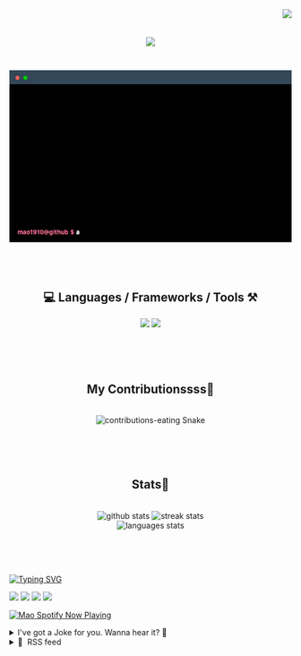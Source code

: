 <!-- TODO 
Update Socials
Update "Technologies"
Update Terminal
-->

<!-- VISITOR BADGE -->
<!-- https://github.com/hehuapei/visitor-badge -->

<img align="right" src="https://visitor-badge.laobi.icu/badge?page_id=mao1910.mao1910&left_color=%2379DAF9&right_color=%23FE6E96" />


<!-- TYPING SVG -->
<!-- https://github.com/DenverCoder1/readme-typing-svg -->

<h1 align="center">
    <img src="https://readme-typing-svg.herokuapp.com/?font=Righteous&size=35&center=true&vCenter=true&width=500&height=70&color=FE6E96&font=poppins&duration=5000&lines=Hi+There!+👋;+I'm+Mao!;" />
</h1>

<br/>


<!-- ABOUT ME TERMINAL -->
<div align="center">
<img src="/assets/terminal-5.gif?raw=true" alt="Terminal"/>
</div>
<br/><br/><br/>


<!-- TECHNOLOGIES LOGOS -->
<!-- https://github.com/tandpfun/skill-icons -->

<h2 align="center">💻 Languages / Frameworks / Tools ⚒️</h2>
<div align="center">
    <img src="https://skillicons.dev/icons?i=javascript,typescript,angular,react,html,css,scss,bootstrap,cs,java,spring" />
    <img src="https://skillicons.dev/icons?i=flutter,firebase,supabase,mysql,git,github,gitlab,vscode,idea,maven,figma" />
</div>

<br/><br/><br/>


<!-- CONTRIBUTIONS SNAKE GAME -->
<!-- https://github.com/Platane/snk -->

<div align="center">
  <h2> My Contributionssss🐍 </h2>
  <br>
  <img alt="contributions-eating Snake" src="https://raw.githubusercontent.com/mao1910/mao1910/output/github-contribution-grid-snake.svg" />

  <!-- Four lines below suggested by Planate for Dark mode-->
  <picture>
  <source media="(prefers-color-scheme: dark)" srcset="github-snake-dark.svg" />
  <source media="(prefers-color-scheme: light)" srcset="github-snake.svg" />
  </picture>
  
  <br/><br/><br/>
</div>


<!-- GITHUB STATS -->
<!-- https://github.com/DenverCoder1/github-readme-streak-stats --> <!--  My Vercel -->
<!-- https://github.com/anuraghazra/github-readme-stats --> <!--  My  Vercel -->

<h2 align="center"> Stats📝 </h2>
  <br>
<div align=center>
  <img width=429 src="https://github-readme-stats-mao1910.vercel.app/api?username=mao1910&count_private=true&show_icons=true&theme=dracula&rank_icon=github&hide=contribs&border_radius=10&border_color=79DAF9" alt="github stats"/>
  <img width=396 src="https://github-readme-streak-stats-2235.vercel.app?user=mao1910&count_private=true&theme=dracula&currStreakNum=79DAF9&currStreakLabel=FE6E96&border_radius=10&border=79DAF9" alt="streak stats"/>
  <br/>
  <img src="https://github-readme-stats-mao1910.vercel.app/api/top-langs/?username=mao1910&layout=compact&theme=dracula&border_radius=10&size_weight=0.5&count_weight=0.5&border_color=79DAF9" alt="languages stats" />
</div>

<br/><br/><br/>


<!-- FOOTER -->
<!-- https://github.com/DenverCoder1/readme-typing-svg -->
<!-- https://readme-typing-svg.demolab.com/demo/ -->

<a href="https://git.io/typing-svg"><img src="https://readme-typing-svg.demolab.com?font=Poppins&pause=1000&color=FE6E96&width=535&lines=Thanks+for+dropping+by!;Feel+free+to+check+any+of+the+Socials+below+%F0%9F%91%87;Or+the+Joke+Of+The+Day+if+you're+down+for+a+giggle+%F0%9F%98%9D;Hope+to+see+you+again+%F0%9F%91%8A;Uh%3F+You're+still+here%3F;Well...+I'm+running+out+of+things+to+say...;Tell+you+what%2C+due+to+your+effort+and+perseverance%2C;I+shall+present+you+with+a+short+poem%3A;%22To+code%2C+or+not+to+code%2C+that+is+the+question%3A;Whether+'tis+nobler+in+the+IDE+to+debug;The+errors+and+issues+of+outrageous+software%2C;Or+to+take+up+the+keyboard+against+a+sea+of+bugs;And+by+coding%2C+end+them.%22;by+William+Shakespeare%2C+probably.+;Pretty+sure+that's+Hamlet's.;Alrighty%2C+this+has+been+fun.;But+I'll+restart+the+loop+now...+see+ya+soon!" alt="Typing SVG" /></a>


<!--  SOCIAL NETWORKS -->
<!-- https://github.com/alexandresanlim/Badges4-README.md-Profile -->

  <div> 
    <a href="https://www.deviantart.com/madeinkobaia/art/my-profile-is-under-construction-265626465" target="_blank"><img src="https://img.shields.io/badge/-LinkedIn-%230077B5?style=for-the-badge&logo=linkedin&logoColor=white" target="_blank"></a> <!-- ADD LINKEDIN PROFILE -->
    <a href = "https://www.nicepng.com/ourpic/u2q8o0t4t4r5o0r5_website-under-construction-png-graphic-transparent-website-under/"><img src="https://img.shields.io/badge/Portfolio-4285F4?style=for-the-badge&logo=Google-chrome&logoColor=white" target="_blank"></a> <!-- ADD PORTFOLIO WEBSITE -->
    <a href="https://discord.gg" target="_blank"><img src="https://img.shields.io/badge/Discord-7289DA?style=for-the-badge&logo=discord&logoColor=white" target="_blank"></a> <!-- ADD DISCORD --> <!-- User or Server? -->
    <a href = "mailto:mao1910dev@gmail.com"><img src="https://img.shields.io/badge/Gmail-D14836?style=for-the-badge&logo=gmail&logoColor=white" target="_blank"></a>
  </div>


<!-- SPOTIFY PLAYING-->
<!-- https://github.com/novatorem/novatorem --> <!-- My Vercel -->

[<img width=438px src="https://spotify-now-playing-git-main-mao1910.vercel.app//api/spotify/?border_color=FE6E96" alt="Mao Spotify Now Playing" />](https://open.spotify.com/user/31542et242zglhf42ydrtqgvuvde)


<!-- JOKE OF THE DAY -->
<!-- https://github.com/ABSphreak/readme-jokes --> <!-- My Vercel -->

<details>
<summary>I've got a Joke for you. Wanna hear it? 🙈</summary>

<br/>

 <tr>
 <td style="padding-top:4px"><img src = "https://readme-jokes-git-master-mao1910.vercel.app/api?&theme=dracula"></td>
 </tr>

</details>


<!-- RSS FEED -->
<!-- https://github.com/gautamkrishnar/blog-post-workflow -->

<details>
<summary>📕 &nbsp;RSS feed</summary>

<br/>


<!-- BLOG-POST-LIST:START -->
 #### - [Want to Master BEM CSS Like a Pro? Check out this Ultimate Guide!](https://dev.to/jaimaldullat/want-to-master-bem-css-like-a-pro-check-out-this-ultimate-guide-1nj0) 
 <details><summary>Article</summary> <p>Ever felt lost in a maze of CSS classes, unsure of where one style ends and another begins? You’re not alone. Many developers have faced the daunting task of untangling CSS, only to wish for a magic spell to make everything orderly.</p>

<p><strong>Enter BEM:</strong> the spellbook for writing cleaner, more readable class names in HTML and CSS. It’s not just a methodology; it’s a mindset shift. Dive in, and discover how BEM can transform chaos into clarity, and make your next project a breeze.</p>

<blockquote>
<p>“In the world of CSS, design is an art, but naming conventions? That’s pure science.”</p>
</blockquote>




<h2>
  
  
  What is BEM?
</h2>

<p>BEM stands for <strong><em>Block</em></strong>, <strong><em>Element</em></strong>, <strong><em>Modifier</em></strong>. It’s a naming convention for writing cleaner and more readable class names in HTML and CSS. The main idea behind BEM is to divide the user interface into independent blocks, making it easier to maintain and scale your code.</p>

<ul>
<li>
<strong>Block</strong>: A standalone entity that is meaningful on its own. E.g., <code>header</code>, <code>container</code>, <code>menu</code>.</li>
<li>
<strong>Element</strong>: A part of a block that has no standalone meaning and is semantically tied to its block. E.g., <code>menu__item</code>, <code>header__logo</code>.</li>
<li>
<strong>Modifier</strong>: A flag on a block or element used to change appearance or behaviour. E.g., <code>button--large</code>, <code>menu__item--active</code>.</li>
</ul>




<h2>
  
  
  Why Use BEM?
</h2>

<ol>
<li>
<strong>Modularity</strong>: BEM promotes the creation of independent blocks, making it easier to reuse code across different parts of your project or even different projects.</li>
<li>
<strong>Clarity</strong>: With BEM, developers can easily discern the relationship between the HTML and CSS, reducing the learning curve for team members.</li>
<li>
<strong>Avoids specificity wars</strong>: Since BEM avoids nesting and relies on class names, you won’t find yourself battling with overly specific selectors.</li>
</ol>




<h2>
  
  
  How to Implement BEM
</h2>

<ol>
<li>
<strong>Start with Blocks</strong>: Identify standalone entities in your design. These will be your blocks. For example, a navigation bar can be a block named <code>nav</code>.</li>
<li>
<strong>Identify Elements</strong>: Look within your blocks to find elements. Using our nav example, individual links would be elements. They can be named <code>nav__item</code>.</li>
<li>
<strong>Add Modifiers as Needed</strong>: If you have variations of a block or element, use a modifier. For instance, if one of the navigation links is the current page and you want to style it differently, you could use a modifier like <code>nav__item--active</code>.</li>
</ol>




<h2>
  
  
  BEM in Practice
</h2>

<p>Here’s a simple example to illustrate BEM:</p>

<p><strong>File: <code>index.html</code></strong><br>
</p>

<div class="highlight js-code-highlight">
<pre class="highlight html"><code><span class="c">&lt;!-- Block --&gt;</span>
<span class="nt">&lt;nav</span> <span class="na">class=</span><span class="s">"nav"</span><span class="nt">&gt;</span>

  <span class="c">&lt;!-- Element --&gt;</span>
  <span class="nt">&lt;a</span> <span class="na">href=</span><span class="s">"#"</span> <span class="na">class=</span><span class="s">"nav__item"</span><span class="nt">&gt;</span>Home<span class="nt">&lt;/a&gt;</span>

  <span class="c">&lt;!-- Element with Modifier --&gt;</span>
  <span class="nt">&lt;a</span> <span class="na">href=</span><span class="s">"#"</span> <span class="na">class=</span><span class="s">"nav__item nav__item--active"</span><span class="nt">&gt;</span>About<span class="nt">&lt;/a&gt;</span>

  <span class="nt">&lt;a</span> <span class="na">href=</span><span class="s">"#"</span> <span class="na">class=</span><span class="s">"nav__item"</span><span class="nt">&gt;</span>Contact<span class="nt">&lt;/a&gt;</span>
<span class="nt">&lt;/nav&gt;</span>
</code></pre>

</div>



<ul>
<li>
<strong>Block (<code>&lt;nav class="nav"&gt;</code>)</strong>: This is the main container or parent component, which in this case is a navigation bar. It's given the class name <code>nav</code>, representing the block in BEM.</li>
<li>
<strong>Element (<code>&lt;a href="#" class="nav__item"&gt;</code>)</strong>: These are the individual links within the navigation bar. They are given the class name <code>nav__item</code>, where nav is the block name and item is the element name. The double underscores (__) indicate that item is an element of the nav block.</li>
<li>
<strong>Element with Modifier (<code>&lt;a href="#" class="nav__item nav__item--active"&gt;</code>)</strong>: This is also an individual link but with an additional class <code>nav__item--active</code>. The double hyphens (--) indicate a modifier. This modifier represents a variation of the <code>nav__item</code> element, which in this case is an active or currently selected link.</li>
</ul>

<p><strong>File: <code>style.css</code></strong><br>
</p>

<div class="highlight js-code-highlight">
<pre class="highlight css"><code><span class="c">/* Block */</span>
<span class="nc">.nav</span> <span class="p">{</span>
  <span class="nl">background-color</span><span class="p">:</span> <span class="m">#333</span><span class="p">;</span>
  <span class="nl">padding</span><span class="p">:</span> <span class="m">1rem</span><span class="p">;</span>
<span class="p">}</span>

<span class="c">/* Element */</span>
<span class="nc">.nav__item</span> <span class="p">{</span>
  <span class="nl">color</span><span class="p">:</span> <span class="no">white</span><span class="p">;</span>
  <span class="nl">text-decoration</span><span class="p">:</span> <span class="nb">none</span><span class="p">;</span>
  <span class="nl">margin-right</span><span class="p">:</span> <span class="m">1rem</span><span class="p">;</span>
<span class="p">}</span>

<span class="c">/* Modifier */</span>
<span class="nc">.nav__item--active</span> <span class="p">{</span>
  <span class="nl">font-weight</span><span class="p">:</span> <span class="nb">bold</span><span class="p">;</span>
<span class="p">}</span>
</code></pre>

</div>



<ul>
<li>
<strong>Block (<code>.nav</code>)</strong>: This CSS rule targets the nav block. It sets a dark background color (#333) and a padding of 1rem around the navigation bar.</li>
<li>
<strong>Element (<code>.nav__item</code>)</strong>: This rule targets the nav__item elements, which are the individual links. It sets the text color to white, removes any underlines (text-decoration: none), and adds a margin to the right of each link (margin-right: 1rem).</li>
<li>
<strong>Modifier (<code>.nav__item--active</code>)</strong>: This rule targets the nav__item element with the --active modifier. It makes the font weight bold, indicating that this particular link is the active or currently selected link.</li>
</ul>




<h2>
  
  
  Tips for Using BEM
</h2>

<ol>
<li>
<strong>Stay Consistent</strong>: Once you decide to use BEM, stick to its conventions throughout your project.</li>
<li>
<strong>Avoid Deep Nesting</strong>: The beauty of BEM is its flat structure. Avoid the temptation to nest elements within elements.</li>
<li>
<strong>Use Tools</strong>: There are pre-processors like SASS and LESS that can make working with BEM even more efficient.</li>
</ol>




<h2>
  
  
  Conclusion
</h2>

<p>BEM is a powerful methodology that can bring clarity, consistency, and modularity to your CSS. While it might seem verbose at first, the benefits in terms of maintainability and scalability are immense. Give BEM a try in your next project and experience the difference for yourself!</p>

<p><strong>🔥 Wait! 🔥</strong><br>
Craving more insights like these? 🧠 <strong>Follow me</strong> and fuel that curiosity. And if this lit a spark? 👏 <strong>Like</strong> to keep the flame alive!</p>

 </details> 
 <hr /> 

 #### - [How to Boost Your App's User Productivity](https://dev.to/intesar/how-to-boost-your-apps-user-productivity-1all) 
 <details><summary>Article</summary> <p>When you think about User Productivity, what comes to mind?</p>

<p>If you said “a user/customer’s efficiency when using a software”, you’re on the right track.</p>

<p>User productivity is a measure of how efficiently a user or customer can accomplish their tasks and achieve their goals when using a software application.</p>

<p>In today's digital world, the efficiency and effectiveness with which users can navigate and interact with software are key determinants of overall user satisfaction, customer loyalty, and the success of an application.</p>

<p>You can ensure high user productivity by improving four key features of an application system:</p>

<p>App Performance: App performance encompasses the overall efficiency and responsiveness of an application. It includes factors like processing time, data retrieval speed, and the time it takes to send responses to the user. Applications with excellent performance not only respond quickly to user requests but also deliver a seamless and satisfying user experience, keeping users engaged and satisfied.<br>
Ease of access: A user-friendly interface and intuitive navigation contribute to ease of access. If it takes users too much time or effort to perform desired actions within the application, their productivity and efficiency will decrease, which can lead to user frustration and dissatisfaction.<br>
Error Handling: Error handling involves both the frequency of disruptions users encounter and the ability of the development team to patch and resolve these errors. A smooth and reliable application experience, with minimal errors, is crucial for maintaining user productivity and overall satisfaction.<br>
Availability of data: The availability of necessary data is essential for user productivity. Users must have easy access to the data they require to complete their tasks. Moreover, comprehensive documentation can help users navigate the application and make the most of its features, preventing productivity bottlenecks.<br>
To move users along a workflow (from start to finish in their journey within an application), you may optimize an application to provide high performance in all 4 of these aspects. Neglecting any one of them can result in diminished user productivity and potential dissatisfaction.</p>

<p>It's important to note that small improvements or declines in these key features can have a substantial impact.</p>

<p>For instance, a slight delay in action and reaction can reduce customer satisfaction by as much as 12% and may lead to a 19% drop in website traffic. If a user encounters two or more errors during their interaction with an application, it could result in an increase in churn by up to 40%.</p>

<p>Before the widespread use of cloud-base technology, companies were comfortable staying within their own boundaries or areas of expertise, rather than collaborating or integrating their services.</p>

<p>Users had to switch between different applications to complete their tasks or projects because those applications were not working together or providing seamless integration between their products.</p>

<p>The connection between API performance and user productivity is clear. When APIs perform well, they contribute to a more responsive, reliable, and efficient application, which, in turn, enhances the user's ability to complete tasks and achieve their objectives.</p>

<p>High API performance minimizes delays, reduces the likelihood of errors, and provides a more seamless experience for users. This, in turn, can positively impact user satisfaction, customer loyalty, and the overall success of the application.</p>

<p>Conversely, poor API performance can lead to user frustration, disruptions in workflow, and decreased productivity. Users may experience delays, errors, and overall dissatisfaction, which can result in reduced customer retention and increased churn.</p>

<p>To test these APIs and optimize performance, PerfAI provides a platform to proactively help you deliver high performance. With its no-code AI platform, you can triple your revenue and cut churn/drop rates significantly. You can sign-up for free here: <a href="https://app.perfai.ai">https://app.perfai.ai</a></p>

<p>Original blog<br>
<a href="https://www.perfai.ai/blog/how-to-improve-your-apps-user-productivity">https://www.perfai.ai/blog/how-to-improve-your-apps-user-productivity</a></p>

 </details> 
 <hr /> 

 #### - [Moonly weekly progress update #66 - Upgraded Raffle Feature and Twitter Space Giveaway](https://dev.to/moonly/moonly-weekly-progress-update-66-upgraded-raffle-feature-and-twitter-space-giveaway-3epb) 
 <details><summary>Article</summary> <h2>
  
  
  Moonly weekly progress update #66 — Upgraded Raffle Feature and Twitter Space Giveaway
</h2>

<p><a href="https://res.cloudinary.com/practicaldev/image/fetch/s--tClLCqOG--/c_limit%2Cf_auto%2Cfl_progressive%2Cq_auto%2Cw_800/https://cdn-images-1.medium.com/max/3200/1%2ALu7028hRyJG52Ymjd-RrEA.png" class="article-body-image-wrapper"><img src="https://res.cloudinary.com/practicaldev/image/fetch/s--tClLCqOG--/c_limit%2Cf_auto%2Cfl_progressive%2Cq_auto%2Cw_800/https://cdn-images-1.medium.com/max/3200/1%2ALu7028hRyJG52Ymjd-RrEA.png" alt="" width="800" height="467"></a></p>

<p>How are you guys? 👋 Hope you are having a great day!</p>

<p>Worked on Twitter Spaces Giveaway app and new Raffle feature, again mostly done, but still need some testing and polishing.</p>

<p>Upgraded so many things, resolved some issues and overall we improved these features a lot!</p>

<p><strong>Weekly devs progress:</strong></p>

<ul>
<li><p>Deploy updated mints scraper to production</p></li>
<li><p>A 10M token scraping experiment has been done</p></li>
<li><p>Created a minimal wallet connect adapter for ETH and Polygon</p></li>
<li><p>Created a fix for locked NFTs with Staking V1</p></li>
<li><p>Fixed backpack wallet signing issue and showed modal every time</p></li>
</ul>

<p><strong>Karamendos WL Flow:</strong></p>

<ul>
<li><p>Merged the Karamendos flow service with staging</p></li>
<li><p>Merged the whitelist server with staging</p></li>
<li><p>Testing the WL Flow on a staging server</p></li>
<li><p>Testing the Wl Flow on different browsers and on mobile</p></li>
</ul>

<p><strong>Holder Verification Bot:</strong></p>

<ul>
<li><p>Refactored the Token and attribute collector class</p></li>
<li><p>Changed the flow of scraping Tokens</p></li>
<li><p>Included config for handling token scraper</p></li>
<li><p>Rebuild the batch algorithm to select the perfect NFTs for scraping their attributes and tokens</p></li>
<li><p>Introduced a new batcher that optimizes the batching functionality</p></li>
<li><p>Implemented a cache system to streamline the token scraping process</p></li>
<li><p>Added a check cycle functionality to keep track of NFTs over time</p></li>
<li><p>Fixed a hidden issue with the wallet checker</p></li>
</ul>

<p><strong>Raffle Feature and Twitter Space Giveaway:</strong></p>

<ul>
<li><p>Show an error when a user tries to access the admin page without wallet</p></li>
<li><p>Ability to buy multiple tickets at once</p></li>
<li><p>Hide the buy ticket button when the raffle is not active</p></li>
<li><p>Show the claimed button when the raffle prize is claimed</p></li>
<li><p>Fixed the raffle admin crashing with a specific wallet: the issue was with metadata</p></li>
<li><p>Automatically deliver the raffle prize</p></li>
<li><p>Option for admin to select one prize per ticket or for all</p></li>
<li><p>Manually compared all the files in in giveaway branch with staging &amp; merged the conflicts</p></li>
<li><p>Updated program data structure to adjust new requirements</p></li>
<li><p>Updated the client code to adjust the new changes on the program side</p></li>
<li><p>Fixed the broken token creation tool</p></li>
<li><p>Fixed bug with token transfer utility</p></li>
<li><p>Fixed bug about reward token — return tokens when removing reward token</p></li>
</ul>

<p>Upcoming NFT collections:</p>

<p><a href="https://moon.ly/nft/uessup">https://moon.ly/nft/uessup</a></p>

<p><a href="https://moon.ly/nft/karamendos">https://moon.ly/nft/karamendos</a></p>

<p><a href="https://moon.ly/nft/phantom-mages">https://moon.ly/nft/phantom-mages</a></p>

<p><a href="https://moon.ly/nft/oneplanet-game-pass-x-hantao">https://moon.ly/nft/oneplanet-game-pass-x-hantao</a></p>

<p>Minted projects worth mentioning:</p>

<p><a href="https://moon.ly/nft/solcasinoio">https://moon.ly/nft/solcasinoio</a></p>

<p><a href="https://moon.ly/nft/mad-lads">https://moon.ly/nft/mad-lads</a></p>

<p><a href="https://moon.ly/nft/the-heist">https://moon.ly/nft/the-heist</a></p>

<p><a href="https://moon.ly/nft/the-heist-orangutans">https://moon.ly/nft/the-heist-orangutans</a></p>

 </details> 
 <hr /> 

 #### - [Reference: CSS Units](https://dev.to/mshertzberg/reference-css-units-94a) 
 <details><summary>Article</summary> <div class="table-wrapper-paragraph"><table>
<thead>
<tr>
<th>Unit</th>
<th>Explanation and Usage</th>
<th>Equivalents</th>
<th>Common Usages</th>
<th>When to Use</th>
</tr>
</thead>
<tbody>
<tr>
<td><code>ch</code></td>
<td>Character Width: Relative to the width of the "0" (zero) character.</td>
<td>N/A</td>
<td>Monospaced fonts, grids</td>
<td>Best for consistent character-based spacing.</td>
</tr>
<tr>
<td><code>cm</code></td>
<td>Centimeters: Absolute physical unit (for print).</td>
<td>N/A</td>
<td>Print styles, physical sizing</td>
<td>Print styles or specific physical measurements.</td>
</tr>
<tr>
<td><code>dvh</code></td>
<td>Dynamic Viewport Height: Relative to a percentage of the current viewport's height.</td>
<td>N/A</td>
<td>Dynamic, responsive layouts</td>
<td>Ideal for elements that need to adapt to the viewport.</td>
</tr>
<tr>
<td><code>dvw</code></td>
<td>Dynamic Viewport Width: Relative to a percentage of the current viewport's width.</td>
<td>N/A</td>
<td>Dynamic, responsive layouts</td>
<td>Suitable for responsive components with dynamic sizing.</td>
</tr>
<tr>
<td><code>em</code></td>
<td>Relative to the font-size of its parent.</td>
<td>1em = 100% of parent's size</td>
<td>Text sizing, flexible layouts</td>
<td>Good for responsive typography and layout.</td>
</tr>
<tr>
<td><code>ex</code></td>
<td>x-height: Relative to the height of the font's lowercase "x."</td>
<td>N/A</td>
<td>Text-related spacing</td>
<td>Useful for aligning text elements.</td>
</tr>
<tr>
<td><code>in</code></td>
<td>Inches: Absolute physical unit (for print).</td>
<td>N/A</td>
<td>Print styles, physical sizing</td>
<td>Print styles or specific physical measurements.</td>
</tr>
<tr>
<td><code>lvh</code></td>
<td>Limited Viewport Height: Relative to a percentage of the viewport's height, but with limits.</td>
<td>N/A</td>
<td>Limited, responsive components</td>
<td>Useful for responsive elements within a defined range.</td>
</tr>
<tr>
<td><code>lvw</code></td>
<td>Limited Viewport Width: Relative to a percentage of the viewport's width, but with limits.</td>
<td>N/A</td>
<td>Limited, responsive components</td>
<td>Great for responsive elements within a specified width range.</td>
</tr>
<tr>
<td><code>mm</code></td>
<td>Millimeters: Absolute physical unit (for print).</td>
<td>N/A</td>
<td>Print styles, physical sizing</td>
<td>Print styles or specific physical measurements.</td>
</tr>
<tr>
<td><code>pc</code></td>
<td>Picas: Absolute physical unit (for print).</td>
<td>1pc = 12 points</td>
<td>Print styles, typography</td>
<td>Use for print styles or typography in print media.</td>
</tr>
<tr>
<td><code>pt</code></td>
<td>Points: Absolute physical unit (for print).</td>
<td>1pt = 1/72 of an inch</td>
<td>Print styles, typography</td>
<td>Use for print styles or typography in print media.</td>
</tr>
<tr>
<td><code>px</code></td>
<td>Pixel: A unit representing a single dot on a screen.</td>
<td>N/A</td>
<td>Text, borders, fixed layouts</td>
<td>Use for precise control or non-scalable elements.</td>
</tr>
<tr>
<td><code>Q</code></td>
<td>Quarter Millimeters: Absolute physical unit (for print).</td>
<td>1Q = 1/4 of a millimeter</td>
<td>Precise print layouts</td>
<td>Ideal for very fine-grained control in print styles.</td>
</tr>
<tr>
<td><code>rem</code></td>
<td>Relative to the font-size of the root (<code>&lt;html&gt;</code>) element.</td>
<td>1rem = 100% of root's size</td>
<td>Consistent, scalable layouts</td>
<td>Ideal for maintaining a consistent scaling factor.</td>
</tr>
<tr>
<td><code>svh</code></td>
<td>Scroll-Viewport Height: Relative to the viewport's height including the scrollable area.</td>
<td>N/A</td>
<td>Scrolling components</td>
<td>Suitable for scroll-dependent layouts.</td>
</tr>
<tr>
<td><code>svw</code></td>
<td>Scroll-Viewport Width: Relative to the viewport's width including the scrollable area.</td>
<td>N/A</td>
<td>Scrolling components</td>
<td>Great for elements that depend on the viewport plus scrollable area.</td>
</tr>
<tr>
<td><code>vi</code></td>
<td>Viewport-Percentage: A percentage of the initial containing block's size.</td>
<td>N/A</td>
<td>Legacy and special cases</td>
<td>Not commonly used in modern web design.</td>
</tr>
<tr>
<td><code>vh</code></td>
<td>Viewport Height: A percentage of the viewport's height.</td>
<td>1vh = 1% of viewport height</td>
<td>Full-page elements, headers</td>
<td>Use for responsive, full-height components.</td>
</tr>
<tr>
<td><code>vmax</code></td>
<td>Viewport Maximum: Based on the larger of width/height.</td>
<td>N/A</td>
<td>Responsive typography</td>
<td>Useful for flexible, large typography.</td>
</tr>
<tr>
<td><code>vmin</code></td>
<td>Viewport Minimum: Based on the smaller of width/height.</td>
<td>N/A</td>
<td>Scaling, aspect ratios</td>
<td>Maintain aspect ratios in responsive designs.</td>
</tr>
<tr>
<td><code>vw</code></td>
<td>Viewport Width: A percentage of the viewport's width.</td>
<td>1vw = 1% of viewport width</td>
<td>Sliders, responsive columns</td>
<td>Great for responsive, full-width components.</td>
</tr>
</tbody>
</table></div>

 </details> 
 <hr /> 

 #### - [GitHub Form Templates](https://dev.to/this-is-learning/github-form-templates-3n49) 
 <details><summary>Article</summary> <p>When you, as a contributor, want to create a new issue on GitHub, you're presented with a blank page and a text area to write your issue description.</p>

<p><a href="https://res.cloudinary.com/practicaldev/image/fetch/s--ZQSBgqqR--/c_limit%2Cf_auto%2Cfl_progressive%2Cq_auto%2Cw_800/https://dev-to-uploads.s3.amazonaws.com/uploads/articles/91etaqlj12573n9nxdu3.png" class="article-body-image-wrapper"><img src="https://res.cloudinary.com/practicaldev/image/fetch/s--ZQSBgqqR--/c_limit%2Cf_auto%2Cfl_progressive%2Cq_auto%2Cw_800/https://dev-to-uploads.s3.amazonaws.com/uploads/articles/91etaqlj12573n9nxdu3.png" alt="Empty issue" width="761" height="404"></a></p>

<p>If it's a feature request, you'd like to add all the relevant details and reasons why you think it's a good idea, to increase the chances of it being approved.</p>

<p>Speaking of nasty bugs, what you write in the issue body should hopefully be enough to let the maintainers understand what's going on and how to fix it and prevent similar issues in the future.</p>

<p>Everyone has their own way of writing issues and going in depth with details, which is great, but often times it's not the most efficient way.</p>

<p>In this 2 chapters series, we'll see how to use GitHub Issue Templates to help contributors write better issues.</p>

<p>You can find the full content in this video, or you can keep reading for Chapter 2.</p>

<p><iframe width="710" height="399" src="https://www.youtube.com/embed/hNs5Gg_fEEs">
</iframe>
</p>

<h2>
  
  
  Form Schema
</h2>

<p>The direct evolution of the markdown template is indeed the form schema. In short, it's a yaml file that describes the form fields and their properties.</p>

<p>The form what?</p>

<p>Yes, instead of letting the user create an issue on a blank page, or in the best case scenario, on a large text area prefilled with some text and comments, you can create an actual form like this one:</p>

<p><a href="https://res.cloudinary.com/practicaldev/image/fetch/s--lLzJp6FX--/c_limit%2Cf_auto%2Cfl_progressive%2Cq_auto%2Cw_800/https://dev-to-uploads.s3.amazonaws.com/uploads/articles/nuaivn3at0w0qnxjis5e.png" class="article-body-image-wrapper"><img src="https://res.cloudinary.com/practicaldev/image/fetch/s--lLzJp6FX--/c_limit%2Cf_auto%2Cfl_progressive%2Cq_auto%2Cw_800/https://dev-to-uploads.s3.amazonaws.com/uploads/articles/nuaivn3at0w0qnxjis5e.png" alt="Form Template" width="800" height="849"></a></p>

<p>What can we see here? There are many types of fields, like text, dropdowns and checkboxes, and each of them can have a label and description.</p>

<p>Some fields are required while some are optional and there are also some text separators to group fields together.</p>

<h3>
  
  
  How to set up a form
</h3>

<p>Similarly to the markdown template I've talked about in the <a href="https://leonardomontini.dev/github-issue-markdown-template">previous article</a>, form templates are also stored in the <code>.github/ISSUE_TEMPLATE</code> folder of your repository, but instead of creating a markdown file, you need to create a yaml file.</p>

<p>Before defining the form, you can set up some extra fields to define your template, that are, for example:<br>
</p>

<div class="highlight js-code-highlight">
<pre class="highlight yaml"><code><span class="na">name</span><span class="pi">:</span> <span class="s">Bug Report</span>
<span class="na">description</span><span class="pi">:</span> <span class="s">Report a bug</span>
<span class="na">labels</span><span class="pi">:</span> <span class="pi">[</span><span class="s1">'</span><span class="s">bug'</span><span class="pi">]</span>
<span class="na">assignees</span><span class="pi">:</span> <span class="pi">[</span><span class="s1">'</span><span class="s">Balastrong'</span><span class="pi">]</span>
<span class="na">title</span><span class="pi">:</span> <span class="s1">'</span><span class="s">[BUG]</span><span class="nv"> </span><span class="s">'</span>
</code></pre>

</div>


<p>This setup lets you define the name and description that will be shown in the template selection page, the labels and assignees that will be automatically added to the issue and the title that will be prefilled in the issue title field, which is usually a prefix like <code>[BUG]</code> or <code>[FEATURE]</code>.</p>

<p>Right after this block, on the same file, you can start defining the fields of the form inside the <code>body</code> key, like this:<br>
</p>
<div class="highlight js-code-highlight">
<pre class="highlight yaml"><code><span class="na">body</span><span class="pi">:</span>
  <span class="pi">-</span> <span class="na">type</span><span class="pi">:</span> <span class="s">markdown</span>
    <span class="na">attributes</span><span class="pi">:</span>
      <span class="na">value</span><span class="pi">:</span> <span class="pi">|</span>
        <span class="s">Please fill out the sections below to help everyone identify and fix the bug</span>
  <span class="pi">-</span> <span class="na">type</span><span class="pi">:</span> <span class="s">textarea</span>
    <span class="na">id</span><span class="pi">:</span> <span class="s">description</span>
    <span class="na">attributes</span><span class="pi">:</span>
      <span class="na">label</span><span class="pi">:</span> <span class="s">Describe your issue</span>
      <span class="na">placeholder</span><span class="pi">:</span> <span class="s">When I click here this happens</span>
    <span class="na">validations</span><span class="pi">:</span>
      <span class="na">required</span><span class="pi">:</span> <span class="no">true</span>
  <span class="pi">-</span> <span class="na">type</span><span class="pi">:</span> <span class="s">checkboxes</span>
    <span class="na">id</span><span class="pi">:</span> <span class="s">checks</span>
    <span class="na">attributes</span><span class="pi">:</span>
      <span class="na">label</span><span class="pi">:</span> <span class="s">Extra fields</span>
      <span class="na">options</span><span class="pi">:</span>
        <span class="pi">-</span> <span class="na">label</span><span class="pi">:</span> <span class="s">I have used the search function to check if an issue already exists</span>
          <span class="na">required</span><span class="pi">:</span> <span class="no">true</span>
        <span class="pi">-</span> <span class="na">label</span><span class="pi">:</span> <span class="s">I'd like to work on this issue</span>
  <span class="pi">-</span> <span class="na">type</span><span class="pi">:</span> <span class="s">markdown</span>
    <span class="na">attributes</span><span class="pi">:</span>
      <span class="na">value</span><span class="pi">:</span> <span class="pi">|</span>
        <span class="s">Thanks for reporting this issue! We will get back to you as soon as possible.</span>
</code></pre>

</div>


<p>You can find the full reference in the <a href="https://docs.github.com/en/communities/using-templates-to-encourage-useful-issues-and-pull-requests/syntax-for-githubs-form-schema#keys">official docs</a>.</p>
<h2>
  
  
  External Links
</h2>

<p>Sometimes when a user is going to create an issue, you actually want them first to read some documentation or directly redirect them to a more appropriate place, for example a discord server or stackoverflow for asking questions.</p>

<p>The external links feature lets you do exactly that, by adding a list of links to the template.</p>

<p><a href="https://res.cloudinary.com/practicaldev/image/fetch/s--VSH8VqiS--/c_limit%2Cf_auto%2Cfl_progressive%2Cq_auto%2Cw_800/https://dev-to-uploads.s3.amazonaws.com/uploads/articles/m7y9k9twxsknys1ytl3d.png" class="article-body-image-wrapper"><img src="https://res.cloudinary.com/practicaldev/image/fetch/s--VSH8VqiS--/c_limit%2Cf_auto%2Cfl_progressive%2Cq_auto%2Cw_800/https://dev-to-uploads.s3.amazonaws.com/uploads/articles/m7y9k9twxsknys1ytl3d.png" alt="External links" width="756" height="373"></a></p>

<p>In this case, right below Bug Report and New Feature I linked Discord for generic questions and the CONTRIBUTING.md file on my repository where there's a specific section addressing the most common issue that is setting up the login on local development.</p>
<h3>
  
  
  How to set up external links
</h3>

<p>Not really a surprise (thanks for the consistency GitHub), external links are also stored in the <code>.github/ISSUE_TEMPLATE</code> folder of your repository, this time in a specific file called <code>config.yml</code>.</p>

<p>The content to render what you can see in the image above is:<br>
</p>
<div class="highlight js-code-highlight">
<pre class="highlight yaml"><code><span class="na">blank_issues_enabled</span><span class="pi">:</span> <span class="no">true</span>
<span class="na">contact_links</span><span class="pi">:</span>
  <span class="pi">-</span> <span class="na">name</span><span class="pi">:</span> <span class="s">Questions</span>
    <span class="na">url</span><span class="pi">:</span> <span class="s">https://discord.gg/5CceB5Y6Zt</span>
    <span class="na">about</span><span class="pi">:</span> <span class="s">You can join the discussions on Discord.</span>
  <span class="pi">-</span> <span class="na">name</span><span class="pi">:</span> <span class="s">Login does not work</span>
    <span class="na">url</span><span class="pi">:</span> <span class="s">https://github.com/Balastrong/github-stats/blob/main/CONTRIBUTING.md</span>
    <span class="na">about</span><span class="pi">:</span> <span class="s">Before opening a new issue, please make sure to read CONTRIBUTING.md</span>
</code></pre>

</div>


<p>As you can see here, all links are an array under the <code>contact_links</code> key, and each link has a name, url and about field.</p>

<p>You can also notice that I set <code>blank_issues_enabled</code> to true, which means that the user can still create a blank issue, without using any template. This isn't a security block but only enables a text right below the templates block saying <em>"Don’t see your issue here? Open a blank issue."</em></p>

<p>In any case, nothing stops the user from creating a blank issue by manually going on <code>https://github.com/[Account]/[Repo]/issues/new</code> even if there are templates.</p>
<h2>
  
  
  Conclusion
</h2>

<p>In this article we've seen how to use GitHub Issue Form Templates to help contributors write better issues and this closes this short two-chapter series about on GitHub Issues.</p>

<p>Did you know that you can also create issues directly from Visual Studio Code? I talk about that in this article: </p>


<div class="ltag__link">
  <a href="/this-is-learning" class="ltag__link__link">
    <div class="ltag__link__org__pic">
      <img src="https://res.cloudinary.com/practicaldev/image/fetch/s--Ba6C0swq--/c_limit%2Cf_auto%2Cfl_progressive%2Cq_auto%2Cw_800/https://res.cloudinary.com/practicaldev/image/fetch/s--TcsNlUvs--/c_fill%2Cf_auto%2Cfl_progressive%2Ch_150%2Cq_auto%2Cw_150/https://dev-to-uploads.s3.amazonaws.com/uploads/organization/profile_image/3314/dc73eb74-08f9-4592-b599-c08f2bb14b4d.png" alt="This is Learning" width="150" height="150">
      <div class="ltag__link__user__pic">
        <img src="https://res.cloudinary.com/practicaldev/image/fetch/s--FDWcoBBp--/c_limit%2Cf_auto%2Cfl_progressive%2Cq_auto%2Cw_800/https://res.cloudinary.com/practicaldev/image/fetch/s--3PPW_Ubo--/c_fill%2Cf_auto%2Cfl_progressive%2Ch_150%2Cq_auto%2Cw_150/https://dev-to-uploads.s3.amazonaws.com/uploads/user/profile_image/879086/c23e7353-0873-45cc-a4fb-9bce7de113d5.jpg" alt="" width="150" height="150">
      </div>
    </div>
  </a>
  <a href="/this-is-learning/manage-github-issues-from-visual-studio-code-3pop" class="ltag__link__link">
    <div class="ltag__link__content">
      <h2>Manage GitHub Issues from Visual Studio Code</h2>
      <h3>Leonardo Montini for This is Learning ・ Apr 3</h3>
      <div class="ltag__link__taglist">
        <span class="ltag__link__tag">#github</span>
        <span class="ltag__link__tag">#vscode</span>
        <span class="ltag__link__tag">#codenewbie</span>
        <span class="ltag__link__tag">#tutorial</span>
      </div>
    </div>
  </a>
</div>






<p>Thanks for reading this article, I hope you found it interesting!</p>

<p>I recently launched my Discord server to talk about Open Source and Web Development, feel free to join: <a href="https://discord.gg/bqwyEa6We6">https://discord.gg/bqwyEa6We6</a></p>

<p>Do you like my content? You might consider subscribing to my YouTube channel! It means a lot to me ❤️<br>
You can find it here:<br>
<a href="https://www.youtube.com/c/@DevLeonardo?sub_confirmation=1"><img src="https://res.cloudinary.com/practicaldev/image/fetch/s--BHGsAAIm--/c_limit%2Cf_auto%2Cfl_progressive%2Cq_auto%2Cw_800/https://img.shields.io/badge/YouTube:%2520Dev%2520Leonardo-FF0000%3Fstyle%3Dfor-the-badge%26logo%3Dyoutube%26logoColor%3Dwhite" alt="YouTube" width="219" height="28"></a></p>

<p>Feel free to follow me to get notified when new articles are out ;)<br>
</p>
<div class="ltag__user ltag__user__id__879086">
    <a href="/balastrong" class="ltag__user__link profile-image-link">
      <div class="ltag__user__pic">
        <img src="https://res.cloudinary.com/practicaldev/image/fetch/s--FDWcoBBp--/c_limit%2Cf_auto%2Cfl_progressive%2Cq_auto%2Cw_800/https://res.cloudinary.com/practicaldev/image/fetch/s--3PPW_Ubo--/c_fill%2Cf_auto%2Cfl_progressive%2Ch_150%2Cq_auto%2Cw_150/https://dev-to-uploads.s3.amazonaws.com/uploads/user/profile_image/879086/c23e7353-0873-45cc-a4fb-9bce7de113d5.jpg" alt="balastrong image">
      </div>
    </a>
  <div class="ltag__user__content">
    <h2>
<a class="ltag__user__link" href="/balastrong">Leonardo Montini</a>Follow
</h2>
    <div class="ltag__user__summary">
      <a class="ltag__user__link" href="/balastrong">Awarded GitHub Star in 2023 ⭐️ I talk about Open Source, GitHub, and Web Development. 
I also run a YouTube channel called DevLeonardo, see you there!</a>
    </div>
  </div>
</div>


 </details> 
 <hr /> 
<!-- BLOG-POST-LIST:END -->
</table>
</details>


<!-- TODO
Change the 3stats boxes around, possibly two on top and one on bottom
Fix RSSfeed
Fix Spotify Playlists
Fix Socials [Portfolio, Discord, Linkedin]
In the future, add Public Repositories of Selected Projects
-->
